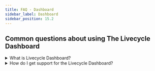 ```yaml
---
title: FAQ - Dashboard
sidebar_label: Dashboard
sidebar_position: 15.2
---
```


## Common questions about using The Livecycle Dashboard

<details>
  <summary>What is Livecycle Dashboard?</summary>

  The Livecycle Dashboard is a web application that provides a graphical user interface for managing your Livecycle environments. It comes with a ton of features and collaboration tools that make it easy to share your environments with your team and collaborate on them. It has remote terminal access, remore log access, and container inspection capabilities. It also comes with chat and pointing tools that make it easy to collaborate with your team.
</details>


<details>
  <summary>How do I get support for the Livecycle Dashboard?</summary>

  Join the <a href="https://community.livecycle.io" target="_blank">Livecycle Community</a> on Slack to get support for Preevy CLI.
</details>

